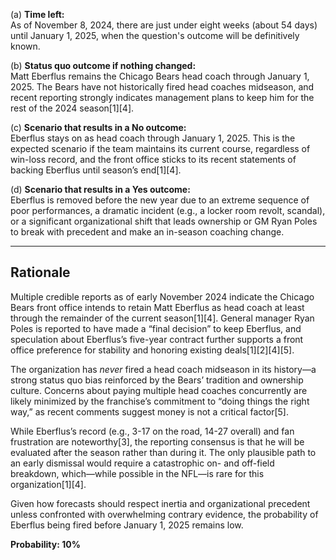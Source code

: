 (a) **Time left:**  
As of November 8, 2024, there are just under eight weeks (about 54 days) until January 1, 2025, when the question's outcome will be definitively known.

(b) **Status quo outcome if nothing changed:**  
Matt Eberflus remains the Chicago Bears head coach through January 1, 2025. The Bears have not historically fired head coaches midseason, and recent reporting strongly indicates management plans to keep him for the rest of the 2024 season[1][4].

(c) **Scenario that results in a No outcome:**  
Eberflus stays on as head coach through January 1, 2025. This is the expected scenario if the team maintains its current course, regardless of win-loss record, and the front office sticks to its recent statements of backing Eberflus until season’s end[1][4].

(d) **Scenario that results in a Yes outcome:**  
Eberflus is removed before the new year due to an extreme sequence of poor performances, a dramatic incident (e.g., a locker room revolt, scandal), or a significant organizational shift that leads ownership or GM Ryan Poles to break with precedent and make an in-season coaching change.

---

## Rationale

Multiple credible reports as of early November 2024 indicate the Chicago Bears front office intends to retain Matt Eberflus as head coach at least through the remainder of the current season[1][4]. General manager Ryan Poles is reported to have made a “final decision” to keep Eberflus, and speculation about Eberflus’s five-year contract further supports a front office preference for stability and honoring existing deals[1][2][4][5].

The organization has *never* fired a head coach midseason in its history—a strong status quo bias reinforced by the Bears’ tradition and ownership culture. Concerns about paying multiple head coaches concurrently are likely minimized by the franchise’s commitment to “doing things the right way,” as recent comments suggest money is not a critical factor[5].

While Eberflus’s record (e.g., 3-17 on the road, 14-27 overall) and fan frustration are noteworthy[3], the reporting consensus is that he will be evaluated after the season rather than during it. The only plausible path to an early dismissal would require a catastrophic on- and off-field breakdown, which—while possible in the NFL—is rare for this organization[1][4].

Given how forecasts should respect inertia and organizational precedent unless confronted with overwhelming contrary evidence, the probability of Eberflus being fired before January 1, 2025 remains low.

**Probability: 10%**